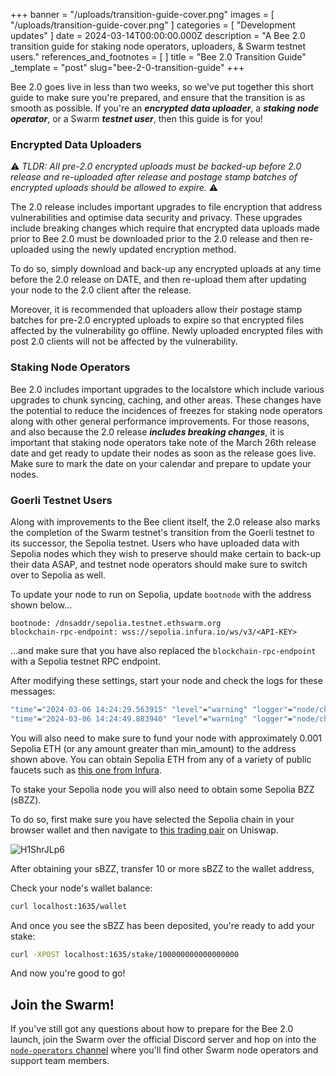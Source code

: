 

+++
banner = "/uploads/transition-guide-cover.png"
images = [ "/uploads/transition-guide-cover.png" ]
categories = [ "Development updates" ]
date = 2024-03-14T00:00:00.000Z
description = "A Bee 2.0 transition guide for staking node operators, uploaders, & Swarm testnet users."
references_and_footnotes = [ ]
title = "Bee 2.0 Transition Guide"
_template = "post"
slug="bee-2-0-transition-guide"
+++

Bee 2.0 goes live in less than two weeks, so we've put together this short guide to make sure you're prepared, and ensure that the transition is as smooth as possible. If you're an ***encrypted data uploader***, a ***staking node operator***, or a Swarm ***testnet user***, then this guide is for you! 


### Encrypted Data Uploaders 

⚠️ *TLDR: All pre-2.0 encrypted uploads must be backed-up before 2.0 release and re-uploaded after release and postage stamp batches of encrypted uploads should be allowed to expire.* ⚠️


The 2.0 release includes important upgrades to file encryption that address vulnerabilities and optimise data security and privacy. These upgrades include breaking changes which require that encrypted data uploads made prior to Bee 2.0 must be downloaded prior to the 2.0 release and then re-uploaded using the newly updated encryption method. 

To do so, simply download and back-up any encrypted uploads at any time before the 2.0 release on DATE, and then re-upload them after updating your node to the 2.0 client after the release.

Moreover, it is recommended that uploaders allow their postage stamp batches for pre-2.0 encrypted uploads to expire so that encrypted files affected by the vulnerability go offline. Newly uploaded encrypted files with post 2.0 clients will not be affected by the vulnerability.

### Staking Node Operators

Bee 2.0 includes important upgrades to the localstore which include various upgrades to chunk syncing, caching, and other areas. These changes have the potential to reduce the incidences of freezes for staking node operators along with other general performance improvements. For those reasons, and also because the 2.0 release ***includes breaking changes***, it is important that staking node operators take note of the March 26th release date and get ready to update their nodes as soon as the release goes live. Make sure to mark the date on your calendar and prepare to update your nodes.


### Goerli Testnet Users

Along with improvements to the Bee client itself, the 2.0 release also marks the completion of the Swarm testnet's transition from the Goerli testnet to its successor, the Sepolia testnet. Users who have uploaded data with Sepolia nodes which they wish to preserve should make certain to back-up their data ASAP, and testnet node operators should make sure to switch over to Sepolia as well. 

To update your node to run on Sepolia, update `bootnode` with the address shown below...

```
bootnode: /dnsaddr/sepolia.testnet.ethswarm.org
blockchain-rpc-endpoint: wss://sepolia.infura.io/ws/v3/<API-KEY>
```

...and make sure that you have also replaced the `blockchain-rpc-endpoint` with a Sepolia testnet RPC endpoint. 

After modifying these settings, start your node and check the logs for these messages:

```bash
"time"="2024-03-06 14:24:29.563915" "level"="warning" "logger"="node/chequebook" "msg"="learn how to fund your node by visiting our docs at https://docs.ethswarm.org/docs/installation/fund-your-node"
"time"="2024-03-06 14:24:49.883940" "level"="warning" "logger"="node/chequebook" "msg"="cannot continue until there is at least min ETH (for Gas) available on address" "min_amount"="0.0003044902892" "address"="0x0E429c1F38901275b2A5143b67F44fCE338fA072"
```

You will also need to make sure to fund your node with approximately 0.001 Sepolia ETH (or any amount greater than min_amount) to the address shown above. You can obtain Sepolia ETH from any of a variety of public faucets such as [this one from Infura](https://www.infura.io/faucet/sepolia).

To stake your Sepolia node you will also need to obtain some Sepolia BZZ (sBZZ).

To do so, first make sure you have selected the Sepolia chain in your browser wallet and then navigate to [this trading pair](https://app.uniswap.org/swap?outputCurrency=0x543dDb01Ba47acB11de34891cD86B675F04840db&inputCurrency=ETH&chain=sepolia) on Uniswap. 

![H1ShrJLp6](https://hackmd.io/_uploads/B1rOgJTTa.png)

After obtaining your sBZZ, transfer 10 or more sBZZ to the wallet address,

Check your node's wallet balance:

```bash
curl localhost:1635/wallet
```

And once you see the sBZZ has been deposited, you're ready to add your stake:

```bash
curl -XPOST localhost:1635/stake/100000000000000000
```

And now you're good to go!



## Join the Swarm!

If you've still got any questions about how to prepare for the Bee 2.0 launch, join the Swarm over the official Discord server and hop on into the [`node-operators` channel](https://discord.com/channels/799027393297514537/811553590170353685) where you'll find other Swarm node operators and support team members. 